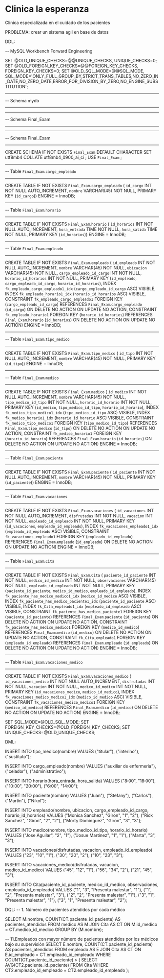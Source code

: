 # Clinica la esperanza 

Clinica especializada en el cuidado de los pacientes

PROBLEMA: crear un sistema agil en base de datos 

DDL:

-- MySQL Workbench Forward Engineering

SET @OLD_UNIQUE_CHECKS=@@UNIQUE_CHECKS, UNIQUE_CHECKS=0;
SET @OLD_FOREIGN_KEY_CHECKS=@@FOREIGN_KEY_CHECKS, FOREIGN_KEY_CHECKS=0;
SET @OLD_SQL_MODE=@@SQL_MODE, SQL_MODE='ONLY_FULL_GROUP_BY,STRICT_TRANS_TABLES,NO_ZERO_IN_DATE,NO_ZERO_DATE,ERROR_FOR_DIVISION_BY_ZERO,NO_ENGINE_SUBSTITUTION';

-- -----------------------------------------------------
-- Schema mydb
-- -----------------------------------------------------
-- -----------------------------------------------------
-- Schema Final_Exam
-- -----------------------------------------------------

-- -----------------------------------------------------
-- Schema Final_Exam
-- -----------------------------------------------------
CREATE SCHEMA IF NOT EXISTS `Final_Exam` DEFAULT CHARACTER SET utf8mb4 COLLATE utf8mb4_0900_ai_ci ;
USE `Final_Exam` ;

-- -----------------------------------------------------
-- Table `Final_Exam`.`cargo_empleado`
-- -----------------------------------------------------
CREATE TABLE IF NOT EXISTS `Final_Exam`.`cargo_empleado` (
  `id_cargo` INT NOT NULL AUTO_INCREMENT,
  `nombre` VARCHAR(45) NOT NULL,
  PRIMARY KEY (`id_cargo`))
ENGINE = InnoDB;


-- -----------------------------------------------------
-- Table `Final_Exam`.`horario`
-- -----------------------------------------------------
CREATE TABLE IF NOT EXISTS `Final_Exam`.`horario` (
  `id_horarios` INT NOT NULL AUTO_INCREMENT,
  `hora_entrada` TIME NOT NULL,
  `hora_salida` TIME NOT NULL,
  PRIMARY KEY (`id_horarios`))
ENGINE = InnoDB;


-- -----------------------------------------------------
-- Table `Final_Exam`.`empleado`
-- -----------------------------------------------------
CREATE TABLE IF NOT EXISTS `Final_Exam`.`empleado` (
  `id_empleado` INT NOT NULL AUTO_INCREMENT,
  `nombre` VARCHAR(45) NOT NULL,
  `ubicacion` VARCHAR(45) NOT NULL,
  `cargo_empleado_id_cargo` INT NOT NULL,
  `horario_id_horarios` INT NOT NULL,
  PRIMARY KEY (`id_empleado`, `cargo_empleado_id_cargo`, `horario_id_horarios`),
  INDEX `fk_empleado_cargo_empleado1_idx` (`cargo_empleado_id_cargo` ASC) VISIBLE,
  INDEX `fk_empleado_horario1_idx` (`horario_id_horarios` ASC) VISIBLE,
  CONSTRAINT `fk_empleado_cargo_empleado1`
    FOREIGN KEY (`cargo_empleado_id_cargo`)
    REFERENCES `Final_Exam`.`cargo_empleado` (`id_cargo`)
    ON DELETE NO ACTION
    ON UPDATE NO ACTION,
  CONSTRAINT `fk_empleado_horario1`
    FOREIGN KEY (`horario_id_horarios`)
    REFERENCES `Final_Exam`.`horario` (`id_horarios`)
    ON DELETE NO ACTION
    ON UPDATE NO ACTION)
ENGINE = InnoDB;


-- -----------------------------------------------------
-- Table `Final_Exam`.`tipo_medico`
-- -----------------------------------------------------
CREATE TABLE IF NOT EXISTS `Final_Exam`.`tipo_medico` (
  `id_tipo` INT NOT NULL AUTO_INCREMENT,
  `nombre` VARCHAR(45) NOT NULL,
  PRIMARY KEY (`id_tipo`))
ENGINE = InnoDB;


-- -----------------------------------------------------
-- Table `Final_Exam`.`medico`
-- -----------------------------------------------------
CREATE TABLE IF NOT EXISTS `Final_Exam`.`medico` (
  `id_medico` INT NOT NULL AUTO_INCREMENT,
  `nombre` VARCHAR(45) NOT NULL,
  `tipo_medico_id_tipo` INT NOT NULL,
  `horario_id_horario` INT NOT NULL,
  PRIMARY KEY (`id_medico`, `tipo_medico_id_tipo`, `horario_id_horario`),
  INDEX `fk_medico_tipo_medico1_idx` (`tipo_medico_id_tipo` ASC) VISIBLE,
  INDEX `fk_medico_horario1_idx` (`horario_id_horario` ASC) VISIBLE,
  CONSTRAINT `fk_medico_tipo_medico1`
    FOREIGN KEY (`tipo_medico_id_tipo`)
    REFERENCES `Final_Exam`.`tipo_medico` (`id_tipo`)
    ON DELETE NO ACTION
    ON UPDATE NO ACTION,
  CONSTRAINT `fk_medico_horario1`
    FOREIGN KEY (`horario_id_horario`)
    REFERENCES `Final_Exam`.`horario` (`id_horarios`)
    ON DELETE NO ACTION
    ON UPDATE NO ACTION)
ENGINE = InnoDB;


-- -----------------------------------------------------
-- Table `Final_Exam`.`paciente`
-- -----------------------------------------------------
CREATE TABLE IF NOT EXISTS `Final_Exam`.`paciente` (
  `id_paciente` INT NOT NULL AUTO_INCREMENT,
  `nombre` VARCHAR(45) NOT NULL,
  PRIMARY KEY (`id_paciente`))
ENGINE = InnoDB;


-- -----------------------------------------------------
-- Table `Final_Exam`.`vacaciones`
-- -----------------------------------------------------
CREATE TABLE IF NOT EXISTS `Final_Exam`.`vacaciones` (
  `id_vacaciones` INT NOT NULL AUTO_INCREMENT,
  `disfrutadas` INT NOT NULL,
  `vacacion` INT NOT NULL,
  `empleado_id_empleado` INT NOT NULL,
  PRIMARY KEY (`id_vacaciones`, `empleado_id_empleado`),
  INDEX `fk_vacaciones_empleado1_idx` (`empleado_id_empleado` ASC) VISIBLE,
  CONSTRAINT `fk_vacaciones_empleado1`
    FOREIGN KEY (`empleado_id_empleado`)
    REFERENCES `Final_Exam`.`empleado` (`id_empleado`)
    ON DELETE NO ACTION
    ON UPDATE NO ACTION)
ENGINE = InnoDB;


-- -----------------------------------------------------
-- Table `Final_Exam`.`Cita`
-- -----------------------------------------------------
CREATE TABLE IF NOT EXISTS `Final_Exam`.`Cita` (
  `paciente_id_paciente` INT NOT NULL,
  `medico_id_medico` INT NOT NULL,
  `observaciones` VARCHAR(45) NOT NULL,
  `empleado_id_empleado` INT NOT NULL,
  PRIMARY KEY (`paciente_id_paciente`, `medico_id_medico`, `empleado_id_empleado`),
  INDEX `fk_paciente_has_medico_medico1_idx` (`medico_id_medico` ASC) VISIBLE,
  INDEX `fk_paciente_has_medico_paciente1_idx` (`paciente_id_paciente` ASC) VISIBLE,
  INDEX `fk_Cita_empleado1_idx` (`empleado_id_empleado` ASC) VISIBLE,
  CONSTRAINT `fk_paciente_has_medico_paciente1`
    FOREIGN KEY (`paciente_id_paciente`)
    REFERENCES `Final_Exam`.`paciente` (`id_paciente`)
    ON DELETE NO ACTION
    ON UPDATE NO ACTION,
  CONSTRAINT `fk_paciente_has_medico_medico1`
    FOREIGN KEY (`medico_id_medico`)
    REFERENCES `Final_Exam`.`medico` (`id_medico`)
    ON DELETE NO ACTION
    ON UPDATE NO ACTION,
  CONSTRAINT `fk_Cita_empleado1`
    FOREIGN KEY (`empleado_id_empleado`)
    REFERENCES `Final_Exam`.`empleado` (`id_empleado`)
    ON DELETE NO ACTION
    ON UPDATE NO ACTION)
ENGINE = InnoDB;


-- -----------------------------------------------------
-- Table `Final_Exam`.`vacaciones_medico`
-- -----------------------------------------------------
CREATE TABLE IF NOT EXISTS `Final_Exam`.`vacaciones_medico` (
  `id_vacaciones_medico` INT NOT NULL AUTO_INCREMENT,
  `disfrutadas` INT NOT NULL,
  `vacacion` INT NOT NULL,
  `medico_id_medico` INT NOT NULL,
  PRIMARY KEY (`id_vacaciones_medico`, `medico_id_medico`),
  INDEX `fk_vacaciones_medico_medico1_idx` (`medico_id_medico` ASC) VISIBLE,
  CONSTRAINT `fk_vacaciones_medico_medico1`
    FOREIGN KEY (`medico_id_medico`)
    REFERENCES `Final_Exam`.`medico` (`id_medico`)
    ON DELETE NO ACTION
    ON UPDATE NO ACTION)
ENGINE = InnoDB;


SET SQL_MODE=@OLD_SQL_MODE;
SET FOREIGN_KEY_CHECKS=@OLD_FOREIGN_KEY_CHECKS;
SET UNIQUE_CHECKS=@OLD_UNIQUE_CHECKS;

DML: 

INSERT INTO tipo_medico(nombre) VALUES ("titular"), ("interino"), ("sustituto");

INSERT INTO cargo_empleado(nombre) VALUES ("auxiliar de enfermeria"), ("celador"), ("administrativo");

INSERT INTO horario(hora_entrada, hora_salida) VALUES ("8:00", "18:00"), ("10:00", "20:00"), ("6:00", "14:00");

INSERT INTO paciente(nombre) VALUES ("Juan"), ("Stefany"), ("Carlos"), ("Martin"), ("Nikol");

INSERT INTO empleado(nombre, ubicacion, cargo_empleado_id_cargo, horario_id_horarios) VALUES ("Monica Sanchez", "Giron", "1", "2"), ("Rick Sanchez", "Giron", "2", "2"), ("Morty Dominguez", "Giron", "3", "3");

INSERT INTO medico(nombre, tipo_medico_id_tipo, horario_id_horario) VALUES ("Jose Aguilar", "2", "1"), ("Josue Martinez", "1", "1"), ("Marta", "3", "3");

INSERT INTO vacaciones(disfrutadas, vacacion, empleado_id_empleado) VALUES ("23", "10", "1"), ("30", "20", "2"), ("10", "23", "3");

INSERT INTO vacaciones_medico(disfrutadas, vacacion, medico_id_medico) VALUES ("45", "12", "1"), ("56", "34", "2"), ("21", "45", "3");

INSERT INTO Cita(paciente_id_paciente, medico_id_medico, observaciones, empleado_id_empleado) VALUES ("1", "3", "Presenta malestar", "1"), ("1", "2", "Presenta malestar", "3"), ("2", "2", "Presenta malestar", "1"), ("3", "1", "Presenta malestar", "1"), ("3", "1", "Presenta malestar", "2");

DQL: 
-- 1. Número de pacientes atendidos por cada médico

SELECT M.nombre, COUNT(CT.paciente_id_paciente) AS pacientes_atendidos
FROM medico AS M
JOIN Cita AS CT ON M.id_medico = CT.medico_id_medico
GROUP BY (M.nombre); 

-- 11.Empleados con mayor número de pacientes atendidos por los médicos bajo su supervisión
SELECT E.nombre, COUNT(CT.paciente_id_paciente) AS pacientes_atendidos
FROM empleado AS E
JOIN Cita AS CT ON E.id_empleado = CT.empleado_id_empleado
WHERE COUNT(CT.paciente_id_paciente) > (
	SELECT AVG(CT2.paciente_id_paciente)
    FROM Cita
    WHERE CT2.empleado_id_empleado = CT2.empleado_id_empleado
);
